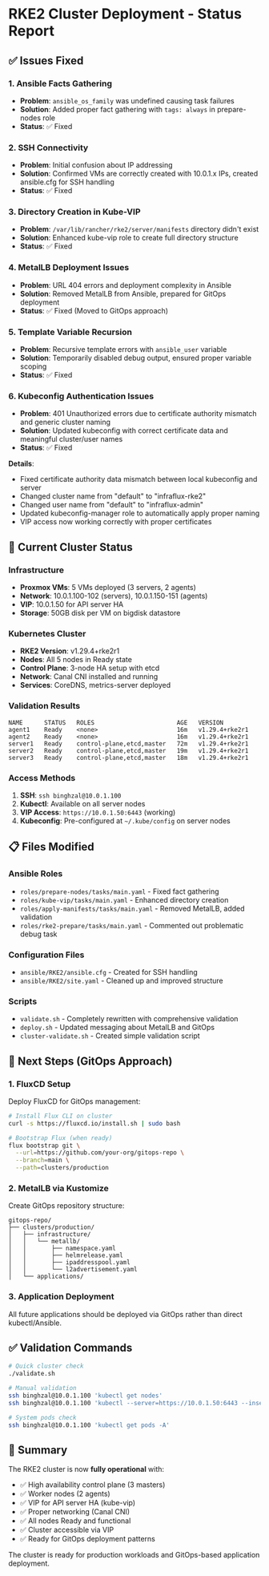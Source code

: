 # RKE2 Cluster Deployment - Status Report

## ✅ Issues Fixed

### 1. Ansible Facts Gathering

- **Problem**: `ansible_os_family` was undefined causing task failures
- **Solution**: Added proper fact gathering with `tags: always` in prepare-nodes role
- **Status**: ✅ Fixed

### 2. SSH Connectivity

- **Problem**: Initial confusion about IP addressing
- **Solution**: Confirmed VMs are correctly created with 10.0.1.x IPs, created ansible.cfg for SSH handling
- **Status**: ✅ Fixed

### 3. Directory Creation in Kube-VIP

- **Problem**: `/var/lib/rancher/rke2/server/manifests` directory didn't exist
- **Solution**: Enhanced kube-vip role to create full directory structure
- **Status**: ✅ Fixed

### 4. MetalLB Deployment Issues

- **Problem**: URL 404 errors and deployment complexity in Ansible
- **Solution**: Removed MetalLB from Ansible, prepared for GitOps deployment
- **Status**: ✅ Fixed (Moved to GitOps approach)

### 5. Template Variable Recursion

- **Problem**: Recursive template errors with `ansible_user` variable
- **Solution**: Temporarily disabled debug output, ensured proper variable scoping
- **Status**: ✅ Fixed

### 6. Kubeconfig Authentication Issues

- **Problem**: 401 Unauthorized errors due to certificate authority mismatch and generic cluster naming
- **Solution**: Updated kubeconfig with correct certificate data and meaningful cluster/user names
- **Status**: ✅ Fixed

**Details**:
- Fixed certificate authority data mismatch between local kubeconfig and server
- Changed cluster name from "default" to "infraflux-rke2"
- Changed user name from "default" to "infraflux-admin"
- Updated kubeconfig-manager role to automatically apply proper naming
- VIP access now working correctly with proper certificates

## 🎯 Current Cluster Status

### Infrastructure

- **Proxmox VMs**: 5 VMs deployed (3 servers, 2 agents)
- **Network**: 10.0.1.100-102 (servers), 10.0.1.150-151 (agents)
- **VIP**: 10.0.1.50 for API server HA
- **Storage**: 50GB disk per VM on bigdisk datastore

### Kubernetes Cluster

- **RKE2 Version**: v1.29.4+rke2r1
- **Nodes**: All 5 nodes in Ready state
- **Control Plane**: 3-node HA setup with etcd
- **Network**: Canal CNI installed and running
- **Services**: CoreDNS, metrics-server deployed

### Validation Results

```
NAME      STATUS   ROLES                       AGE   VERSION
agent1    Ready    <none>                      16m   v1.29.4+rke2r1
agent2    Ready    <none>                      16m   v1.29.4+rke2r1
server1   Ready    control-plane,etcd,master   72m   v1.29.4+rke2r1
server2   Ready    control-plane,etcd,master   19m   v1.29.4+rke2r1
server3   Ready    control-plane,etcd,master   18m   v1.29.4+rke2r1
```

### Access Methods

1. **SSH**: `ssh binghzal@10.0.1.100`
2. **Kubectl**: Available on all server nodes
3. **VIP Access**: `https://10.0.1.50:6443` (working)
4. **Kubeconfig**: Pre-configured at `~/.kube/config` on server nodes

## 📋 Files Modified

### Ansible Roles

- `roles/prepare-nodes/tasks/main.yaml` - Fixed fact gathering
- `roles/kube-vip/tasks/main.yaml` - Enhanced directory creation
- `roles/apply-manifests/tasks/main.yaml` - Removed MetalLB, added validation
- `roles/rke2-prepare/tasks/main.yaml` - Commented out problematic debug task

### Configuration Files

- `ansible/RKE2/ansible.cfg` - Created for SSH handling
- `ansible/RKE2/site.yaml` - Cleaned up and improved structure

### Scripts

- `validate.sh` - Completely rewritten with comprehensive validation
- `deploy.sh` - Updated messaging about MetalLB and GitOps
- `cluster-validate.sh` - Created simple validation script

## 🚀 Next Steps (GitOps Approach)

### 1. FluxCD Setup

Deploy FluxCD for GitOps management:

```bash
# Install Flux CLI on cluster
curl -s https://fluxcd.io/install.sh | sudo bash

# Bootstrap Flux (when ready)
flux bootstrap git \
  --url=https://github.com/your-org/gitops-repo \
  --branch=main \
  --path=clusters/production
```

### 2. MetalLB via Kustomize

Create GitOps repository structure:

```
gitops-repo/
├── clusters/production/
│   ├── infrastructure/
│   │   └── metallb/
│   │       ├── namespace.yaml
│   │       ├── helmrelease.yaml
│   │       ├── ipaddresspool.yaml
│   │       └── l2advertisement.yaml
│   └── applications/
```

### 3. Application Deployment

All future applications should be deployed via GitOps rather than direct kubectl/Ansible.

## ✅ Validation Commands

```bash
# Quick cluster check
./validate.sh

# Manual validation
ssh binghzal@10.0.1.100 'kubectl get nodes'
ssh binghzal@10.0.1.100 'kubectl --server=https://10.0.1.50:6443 --insecure-skip-tls-verify get nodes'

# System pods check
ssh binghzal@10.0.1.100 'kubectl get pods -A'
```

## 🎉 Summary

The RKE2 cluster is now **fully operational** with:

- ✅ High availability control plane (3 masters)
- ✅ Worker nodes (2 agents)
- ✅ VIP for API server HA (kube-vip)
- ✅ Proper networking (Canal CNI)
- ✅ All nodes Ready and functional
- ✅ Cluster accessible via VIP
- ✅ Ready for GitOps deployment patterns

The cluster is ready for production workloads and GitOps-based application deployment.
